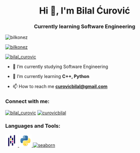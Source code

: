 <h1 align="center">Hi 👋, I'm Bilal Ćurović</h1>
<h3 align="center">Currently learning Software Engineering</h3>

<p align="left"> <img src="https://komarev.com/ghpvc/?username=bilkonez&label=Profile%20views&color=0e75b6&style=flat" alt="bilkonez" /> </p>

<p align="left"> <a href="https://github.com/ryo-ma/github-profile-trophy"><img src="https://github-profile-trophy.vercel.app/?username=bilkonez" alt="bilkonez" /></a> </p>

<p align="left"> <a href="https://twitter.com/bilal_curovic" target="blank"><img src="https://img.shields.io/twitter/follow/bilal_curovic?logo=twitter&style=for-the-badge" alt="bilal_curovic" /></a> </p>

- 🔭 I’m currently studying Software Engineering

- 🌱 I’m currently learning **C++, Python**

- 📫 How to reach me **curovicbilal@gmail.com**

<h3 align="left">Connect with me:</h3>
<p align="left">
<a href="https://twitter.com/bilal_curovic" target="blank"><img align="center" src="https://raw.githubusercontent.com/rahuldkjain/github-profile-readme-generator/master/src/images/icons/Social/twitter.svg" alt="bilal_curovic" height="30" width="40" /></a>
<a href="https://instagram.com/curovicbilal" target="blank"><img align="center" src="https://raw.githubusercontent.com/rahuldkjain/github-profile-readme-generator/master/src/images/icons/Social/instagram.svg" alt="curovicbilal" height="30" width="40" /></a>
</p>

<h3 align="left">Languages and Tools:</h3>
<p align="left"> <a href="https://pandas.pydata.org/" target="_blank" rel="noreferrer"> <img src="https://raw.githubusercontent.com/devicons/devicon/2ae2a900d2f041da66e950e4d48052658d850630/icons/pandas/pandas-original.svg" alt="pandas" width="40" height="40"/> </a> <a href="https://www.python.org" target="_blank" rel="noreferrer"> <img src="https://raw.githubusercontent.com/devicons/devicon/master/icons/python/python-original.svg" alt="python" width="40" height="40"/> </a> <a href="https://seaborn.pydata.org/" target="_blank" rel="noreferrer"> <img src="https://seaborn.pydata.org/_images/logo-mark-lightbg.svg" alt="seaborn" width="40" height="40"/> </a> </p>
